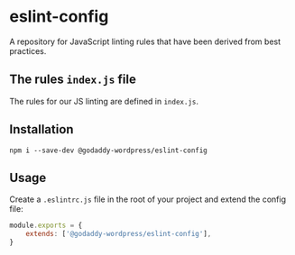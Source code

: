 # eslint-config

A repository for JavaScript linting rules that have been derived from best practices.

## The rules `index.js` file

The rules for our JS linting are defined in `index.js`.

## Installation

```
npm i --save-dev @godaddy-wordpress/eslint-config
```

## Usage

Create a `.eslintrc.js` file in the root of your project and extend the config file:

``` js
module.exports = {
	extends: ['@godaddy-wordpress/eslint-config'],
}
```
